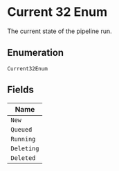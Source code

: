 
# Current 32 Enum

The current state of the pipeline run.

## Enumeration

`Current32Enum`

## Fields

| Name |
|  --- |
| `New` |
| `Queued` |
| `Running` |
| `Deleting` |
| `Deleted` |

